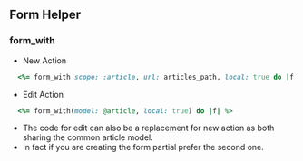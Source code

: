 ## Form Helper

### form_with

- New Action
```ruby
  <%= form_with scope: :article, url: articles_path, local: true do |f| %>
```
- Edit Action
```ruby
  <%= form_with(model: @article, local: true) do |f| %>
```

- The code for edit can also be a replacement for new action as both sharing the common article model.
- In fact if you are creating the form partial prefer the second one.
